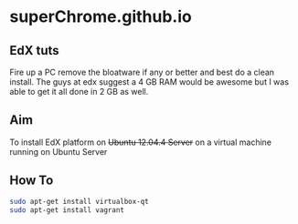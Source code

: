 superChrome.github.io
=====================

EdX tuts
--------
Fire up a PC remove the bloatware if any or better and best do a clean install. The guys at edx suggest a 4 GB RAM would be awesome but I was able to get it all done in 2 GB as well.

**Aim**
------
To install EdX platform on ~~Ubuntu 12.04.4 Server~~ on a virtual machine running on Ubuntu Server

How To
------

```bash
sudo apt-get install virtualbox-qt
sudo apt-get install vagrant
```

